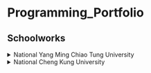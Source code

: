 # Programming_Portfolio

## Schoolworks

<details>
<summary>National Yang Ming Chiao Tung University</summary>

### 309653012
- IAM5717 Applied Mathematics Methods
- IAM5849 Numerical Methods for Partial Differential Equations
- IAM5806 Topical Mathematical Modeling and Computing (II)
- IAM5554 Computational Conformal Geometry and Applications
- ECM9032 Machine Learning

</details>


<details>
<summary>National Cheng Kung University</summary>

### C14061094
- MATH1141 Computer and Programming Language
- MATH2214 Introduction to Scientific Computing Software
- CSIE1001 Program Design (1)
- CSIE1006 Data Structure
- CSIE3014 Java Software Development
- CSIE3009 Microprocessor Principles and Applications
- CN1001 Java Programming(1)
- SAPS7015 Data Reduction

</details>

